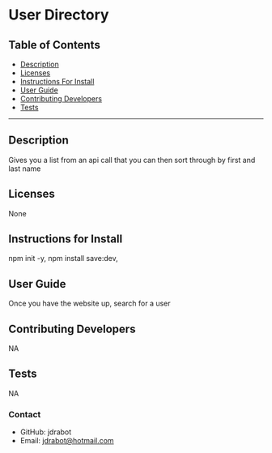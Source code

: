 # User Directory

## Table of Contents

- [Description](#installation)
- [Licenses](#licenses)
- [Instructions For Install](#instructionsForInstall)
- [User Guide](#userGuide)
- [Contributing Developers](#contributingDevelopers)
- [Tests](#tests)

---

## Description

Gives you a list from an api call that you can then sort through by first and last name

## Licenses

None

## Instructions for Install

npm init -y, npm install save:dev,

## User Guide

Once you have the website up, search for a user

## Contributing Developers

NA

## Tests

NA

### Contact

- GitHub: jdrabot
- Email: jdrabot@hotmail.com
